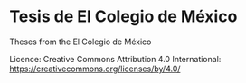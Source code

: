 # Tesis de El Colegio de México


Theses from the El Colegio de México

Licence: Creative Commons Attribution 4.0 International: https://creativecommons.org/licenses/by/4.0/
